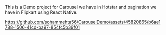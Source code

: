 This is a Demo project for Carousel we have in Hotstar and pagination we have in Flipkart using React Native.



https://github.com/sohammehta56/CarouselDemo/assets/45820865/b6ae1788-1506-41cd-ba97-854fc5b39f01

